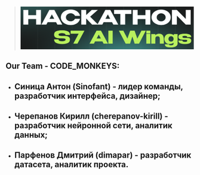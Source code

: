><p align="center">
>   <img width="800px" src="img.png" alt="qr"/>
></p>
## Our Team - СODE_MONKEYS:
- ## Синица Антон (Sinofant) - лидер команды, разработчик интерфейса, дизайнер;
- ## Черепанов Кирилл (cherepanov-kirill) - разработчик нейронной сети, аналитик данных;
- ## Парфенов Дмитрий (dimapar) - разработчик датасета, аналитик проекта.
